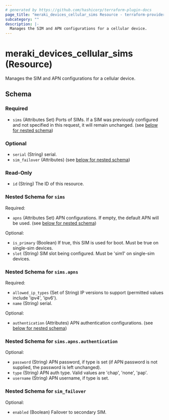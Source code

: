 ```yaml
---
# generated by https://github.com/hashicorp/terraform-plugin-docs
page_title: "meraki_devices_cellular_sims Resource - terraform-provider-meraki"
subcategory: ""
description: |-
  Manages the SIM and APN configurations for a cellular device.
---
```


# meraki_devices_cellular_sims (Resource)

Manages the SIM and APN configurations for a cellular device.



<!-- schema generated by tfplugindocs -->
## Schema

### Required

- `sims` (Attributes Set) Ports of SIMs. If a SIM was previously configured and not specified in this request, it will remain unchanged. (see [below for nested schema](#nestedatt--sims))

### Optional

- `serial` (String) serial.
- `sim_failover` (Attributes) (see [below for nested schema](#nestedatt--sim_failover))

### Read-Only

- `id` (String) The ID of this resource.

<a id="nestedatt--sims"></a>
### Nested Schema for `sims`

Required:

- `apns` (Attributes Set) APN configurations. If empty, the default APN will be used. (see [below for nested schema](#nestedatt--sims--apns))

Optional:

- `is_primary` (Boolean) If true, this SIM is used for boot. Must be true on single-sim devices.
- `slot` (String) SIM slot being configured. Must be 'sim1' on single-sim devices.

<a id="nestedatt--sims--apns"></a>
### Nested Schema for `sims.apns`

Required:

- `allowed_ip_types` (Set of String) IP versions to support (permitted values include 'ipv4', 'ipv6').
- `name` (String) serial.

Optional:

- `authentication` (Attributes) APN authentication configurations. (see [below for nested schema](#nestedatt--sims--apns--authentication))

<a id="nestedatt--sims--apns--authentication"></a>
### Nested Schema for `sims.apns.authentication`

Optional:

- `password` (String) APN password, if type is set (if APN password is not supplied, the password is left unchanged).
- `type` (String) APN auth type. Valid values are 'chap', 'none', 'pap'.
- `username` (String) APN username, if type is set.




<a id="nestedatt--sim_failover"></a>
### Nested Schema for `sim_failover`

Optional:

- `enabled` (Boolean) Failover to secondary SIM.
